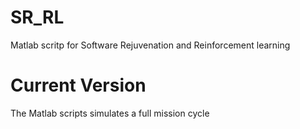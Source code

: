 # SR_RL
Matlab scritp for Software Rejuvenation and Reinforcement learning

# Current Version

The Matlab scripts simulates a full mission cycle
